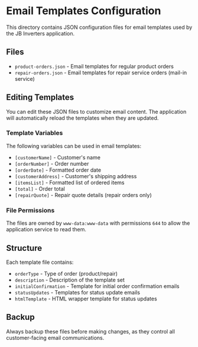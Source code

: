 # Email Templates Configuration

This directory contains JSON configuration files for email templates used by the JB Inverters application.

## Files

- `product-orders.json` - Email templates for regular product orders
- `repair-orders.json` - Email templates for repair service orders (mail-in service)

## Editing Templates

You can edit these JSON files to customize email content. The application will automatically reload the templates when they are updated.

### Template Variables

The following variables can be used in email templates:

- `[customerName]` - Customer's name
- `[orderNumber]` - Order number
- `[orderDate]` - Formatted order date
- `[customerAddress]` - Customer's shipping address
- `[itemsList]` - Formatted list of ordered items
- `[total]` - Order total
- `[repairQuote]` - Repair quote details (repair orders only)

### File Permissions

The files are owned by `www-data:www-data` with permissions `644` to allow the application service to read them.

## Structure

Each template file contains:

- `orderType` - Type of order (product/repair)
- `description` - Description of the template set
- `initialConfirmation` - Template for initial order confirmation emails
- `statusUpdates` - Templates for status update emails
- `htmlTemplate` - HTML wrapper template for status updates

## Backup

Always backup these files before making changes, as they control all customer-facing email communications.
